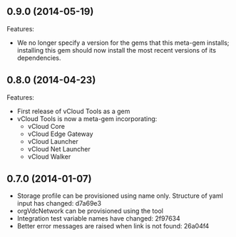 ## 0.9.0 (2014-05-19)

Features:

  - We no longer specify a version for the gems that this meta-gem installs;
    installing this gem should now install the most recent versions of its dependencies.

## 0.8.0 (2014-04-23)

Features:

  - First release of vCloud Tools as a gem
  - vCloud Tools is now a meta-gem incorporating:
    - vCloud Core
    - vCloud Edge Gateway
    - vCloud Launcher
    - vCloud Net Launcher
    - vCloud Walker

## 0.7.0 (2014-01-07)

  - Storage profile can be provisioned using name only. Structure of yaml input has changed: d7a69e3
  - orgVdcNetwork can be provisioned using the tool
  - Integration test variable names have changed: 2f97634
  - Better error messages are raised when link is not found: 26a04f4
